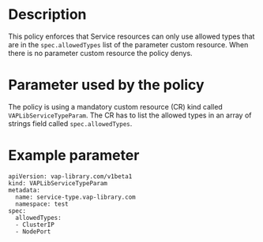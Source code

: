 # Description
This policy enforces that Service resources can only use allowed types that are in the `spec.allowedTypes` list of the
parameter custom resource. When there is no parameter custom resource the policy denys.

# Parameter used by the policy
The policy is using a mandatory custom resource (CR) kind called `VAPLibServiceTypeParam`. The CR has to list the
allowed types in an array of strings field called `spec.allowedTypes`.

# Example parameter
```
apiVersion: vap-library.com/v1beta1
kind: VAPLibServiceTypeParam
metadata:
  name: service-type.vap-library.com
  namespace: test
spec:
  allowedTypes:
  - ClusterIP
  - NodePort
```
